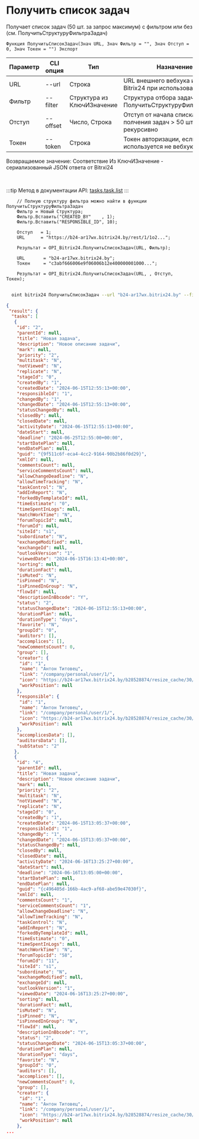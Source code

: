 ﻿---
sidebar_position: 2
---

# Получить список задач
 Получает список задач (50 шт. за запрос максимум) с фильтром или без (см. ПолучитьСтруктуруФильтраЗадач)



`Функция ПолучитьСписокЗадач(Знач URL, Знач Фильтр = "", Знач Отступ = 0, Знач Токен = "") Экспорт`

  | Параметр | CLI опция | Тип | Назначение |
  |-|-|-|-|
  | URL | --url | Строка | URL внешнего вебхука или адрес Bitrix24 при использовании токена |
  | Фильтр | --filter | Структура из КлючИЗначение | Структура отбора задач (см. ПолучитьСтруктуруФильтраЗадач) |
  | Отступ | --offset | Число, Строка | Отступ от начала списка для полчения задач > 50 шт. рекурсивно |
  | Токен | --token | Строка | Токен авторизации, если используется не вебхук |

  
  Возвращаемое значение:   Соответствие Из КлючИЗначение - сериализованный JSON ответа от Bitrxi24

<br/>

:::tip
Метод в документации API: [tasks.task.list](https://dev.1c-bitrix.ru/rest_help/tasks/task/tasks/tasks_task_list.php)
:::
<br/>


```bsl title="Пример кода"
    // Полную структуру фильтра можно найти в функции ПолучитьСтруктуруФильтраЗадач
    Фильтр = Новый Структура;
    Фильтр.Вставить("CREATED_BY"    , 1);
    Фильтр.Вставить("RESPONSIBLE_ID", 10);

    Отступ   = 1;
    URL      = "https://b24-ar17wx.bitrix24.by/rest/1/1o2...";

    Результат = OPI_Bitrix24.ПолучитьСписокЗадач(URL, Фильтр);

    URL       = "b24-ar17wx.bitrix24.by";
    Токен     = "c3abf666006e9f06006b12e400000001000...";

    Результат = OPI_Bitrix24.ПолучитьСписокЗадач(URL, , Отступ, Токен);
```



```sh title="Пример команды CLI"
    
  oint bitrix24 ПолучитьСписокЗадач --url "b24-ar17wx.bitrix24.by" --filter %filter% --offset %offset% --token "b9df7366006e9f06006b12e400000001000..."

```

```json title="Результат"
{
 "result": {
  "tasks": [
   {
    "id": "2",
    "parentId": null,
    "title": "Новая задача",
    "description": "Новое описание задачи",
    "mark": null,
    "priority": "2",
    "multitask": "N",
    "notViewed": "N",
    "replicate": "N",
    "stageId": "0",
    "createdBy": "1",
    "createdDate": "2024-06-15T12:55:13+00:00",
    "responsibleId": "1",
    "changedBy": "1",
    "changedDate": "2024-06-15T12:55:13+00:00",
    "statusChangedBy": null,
    "closedBy": null,
    "closedDate": null,
    "activityDate": "2024-06-15T12:55:13+00:00",
    "dateStart": null,
    "deadline": "2024-06-25T12:55:00+00:00",
    "startDatePlan": null,
    "endDatePlan": null,
    "guid": "{9f511c6f-eca4-4cc2-9164-90b2b86f0d29}",
    "xmlId": null,
    "commentsCount": null,
    "serviceCommentsCount": null,
    "allowChangeDeadline": "N",
    "allowTimeTracking": "N",
    "taskControl": "N",
    "addInReport": "N",
    "forkedByTemplateId": null,
    "timeEstimate": "0",
    "timeSpentInLogs": null,
    "matchWorkTime": "N",
    "forumTopicId": null,
    "forumId": null,
    "siteId": "s1",
    "subordinate": "N",
    "exchangeModified": null,
    "exchangeId": null,
    "outlookVersion": "1",
    "viewedDate": "2024-06-15T16:13:41+00:00",
    "sorting": null,
    "durationFact": null,
    "isMuted": "N",
    "isPinned": "N",
    "isPinnedInGroup": "N",
    "flowId": null,
    "descriptionInBbcode": "Y",
    "status": "2",
    "statusChangedDate": "2024-06-15T12:55:13+00:00",
    "durationPlan": null,
    "durationType": "days",
    "favorite": "N",
    "groupId": "0",
    "auditors": [],
    "accomplices": [],
    "newCommentsCount": 0,
    "group": [],
    "creator": {
     "id": "1",
     "name": "Антон Титовец",
     "link": "/company/personal/user/1/",
     "icon": "https://b24-ar17wx.bitrix24.by/b28528874/resize_cache/30/c0120a8d7c10d63c83e32398d1ec4d9e/main/d7e/d7e99cf556e4ab676463dae2c00ddfbb/a7e0af6899300e3c684caeca5c334d81.jpg",
     "workPosition": null
    },
    "responsible": {
     "id": "1",
     "name": "Антон Титовец",
     "link": "/company/personal/user/1/",
     "icon": "https://b24-ar17wx.bitrix24.by/b28528874/resize_cache/30/c0120a8d7c10d63c83e32398d1ec4d9e/main/d7e/d7e99cf556e4ab676463dae2c00ddfbb/a7e0af6899300e3c684caeca5c334d81.jpg",
     "workPosition": null
    },
    "accomplicesData": [],
    "auditorsData": [],
    "subStatus": "2"
   },
   {
    "id": "4",
    "parentId": null,
    "title": "Новая задача",
    "description": "Новое описание задачи",
    "mark": null,
    "priority": "2",
    "multitask": "N",
    "notViewed": "N",
    "replicate": "N",
    "stageId": "0",
    "createdBy": "1",
    "createdDate": "2024-06-15T13:05:37+00:00",
    "responsibleId": "1",
    "changedBy": "1",
    "changedDate": "2024-06-15T13:05:37+00:00",
    "statusChangedBy": null,
    "closedBy": null,
    "closedDate": null,
    "activityDate": "2024-06-16T13:25:27+00:00",
    "dateStart": null,
    "deadline": "2024-06-16T13:05:00+00:00",
    "startDatePlan": null,
    "endDatePlan": null,
    "guid": "{c496405d-166b-4ac9-af68-abe59e47030f}",
    "xmlId": null,
    "commentsCount": "1",
    "serviceCommentsCount": "1",
    "allowChangeDeadline": "N",
    "allowTimeTracking": "N",
    "taskControl": "N",
    "addInReport": "N",
    "forkedByTemplateId": null,
    "timeEstimate": "0",
    "timeSpentInLogs": null,
    "matchWorkTime": "N",
    "forumTopicId": "58",
    "forumId": "11",
    "siteId": "s1",
    "subordinate": "N",
    "exchangeModified": null,
    "exchangeId": null,
    "outlookVersion": "1",
    "viewedDate": "2024-06-16T13:25:27+00:00",
    "sorting": null,
    "durationFact": null,
    "isMuted": "N",
    "isPinned": "N",
    "isPinnedInGroup": "N",
    "flowId": null,
    "descriptionInBbcode": "Y",
    "status": "2",
    "statusChangedDate": "2024-06-15T13:05:37+00:00",
    "durationPlan": null,
    "durationType": "days",
    "favorite": "N",
    "groupId": "0",
    "auditors": [],
    "accomplices": [],
    "newCommentsCount": 0,
    "group": [],
    "creator": {
     "id": "1",
     "name": "Антон Титовец",
     "link": "/company/personal/user/1/",
     "icon": "https://b24-ar17wx.bitrix24.by/b28528874/resize_cache/30/c0120a8d7c10d63c83e32398d1ec4d9e/main/d7e/d7e99cf556e4ab676463dae2c00ddfbb/a7e0af6899300e3c684caeca5c334d81.jpg",
     "workPosition": null
    },
...
```
